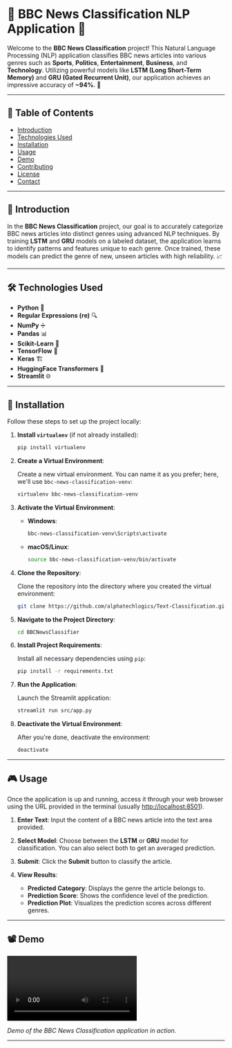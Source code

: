 # 📰 BBC News Classification NLP Application 🚀

Welcome to the **BBC News Classification** project! This Natural Language Processing (NLP) application classifies BBC news articles into various genres such as **Sports**, **Politics**, **Entertainment**, **Business**, and **Technology**. Utilizing powerful models like **LSTM (Long Short-Term Memory)** and **GRU (Gated Recurrent Unit)**, our application achieves an impressive accuracy of **~94%**. 🎯

---

## 📑 Table of Contents

- [Introduction](#introduction)
- [Technologies Used](#technologies-used)
- [Installation](#installation)
- [Usage](#usage)
- [Demo](#demo)
- [Contributing](#contributing)
- [License](#license)
- [Contact](#contact)

---

## 🧐 Introduction

In the **BBC News Classification** project, our goal is to accurately categorize BBC news articles into distinct genres using advanced NLP techniques. By training **LSTM** and **GRU** models on a labeled dataset, the application learns to identify patterns and features unique to each genre. Once trained, these models can predict the genre of new, unseen articles with high reliability. 📈

---

## 🛠️ Technologies Used

- **Python** 🐍
- **Regular Expressions (re)** 🔍
- **NumPy** ➗
- **Pandas** 📊
- **Scikit-Learn** 🧠
- **TensorFlow** 🤖
- **Keras** 🏗️
- **HuggingFace Transformers** 🔄
- **Streamlit** 🌐

---

## 💾 Installation

Follow these steps to set up the project locally:

1. **Install `virtualenv`** (if not already installed):

   ```bash
   pip install virtualenv
   ```

2. **Create a Virtual Environment**:

   Create a new virtual environment. You can name it as you prefer; here, we'll use `bbc-news-classification-venv`:

   ```bash
   virtualenv bbc-news-classification-venv
   ```

3. **Activate the Virtual Environment**:

   - **Windows**:

     ```bash
     bbc-news-classification-venv\Scripts\activate
     ```

   - **macOS/Linux**:

     ```bash
     source bbc-news-classification-venv/bin/activate
     ```

4. **Clone the Repository**:

   Clone the repository into the directory where you created the virtual environment:

   ```bash
   git clone https://github.com/alphatechlogics/Text-Classification.git
   ```

5. **Navigate to the Project Directory**:

   ```bash
   cd BBCNewsClassifier
   ```

6. **Install Project Requirements**:

   Install all necessary dependencies using `pip`:

   ```bash
   pip install -r requirements.txt
   ```

7. **Run the Application**:

   Launch the Streamlit application:

   ```bash
   streamlit run src/app.py
   ```

8. **Deactivate the Virtual Environment**:

   After you're done, deactivate the environment:

   ```bash
   deactivate
   ```

---

## 🎮 Usage

Once the application is up and running, access it through your web browser using the URL provided in the terminal (usually [http://localhost:8501](http://localhost:8501)).

1. **Enter Text**: Input the content of a BBC news article into the text area provided.

2. **Select Model**: Choose between the **LSTM** or **GRU** model for classification. You can also select both to get an averaged prediction.

3. **Submit**: Click the **Submit** button to classify the article.

4. **View Results**:
   - **Predicted Category**: Displays the genre the article belongs to.
   - **Prediction Score**: Shows the confidence level of the prediction.
   - **Prediction Plot**: Visualizes the prediction scores across different genres.

---

## 📽️ Demo

![BBC News Classification Demo](Screenshots/DemoV.webm)

_Demo of the BBC News Classification application in action._

---
